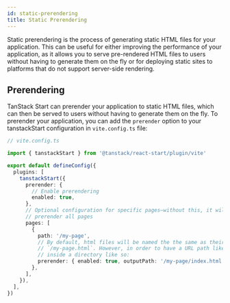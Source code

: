 ```yaml
---
id: static-prerendering
title: Static Prerendering
---
```


Static prerendering is the process of generating static HTML files for your application. This can be useful for either improving the performance of your application, as it allows you to serve pre-rendered HTML files to users without having to generate them on the fly or for deploying static sites to platforms that do not support server-side rendering.

## Prerendering

TanStack Start can prerender your application to static HTML files, which can then be served to users without having to generate them on the fly. To prerender your application, you can add the `prerender` option to your tanstackStart configuration in `vite.config.ts` file:

```ts
// vite.config.ts

import { tanstackStart } from '@tanstack/react-start/plugin/vite'

export default defineConfig({
  plugins: [
    tanstackStart({
      prerender: {
        // Enable prerendering
        enabled: true,
      },
      // Optional configuration for specific pages—without this, it will still automatically
      // prerender all pages
      pages: [
        {
          path: '/my-page',
          // By default, html files will be named the the same as their route, so `my-page.tsx` would become
          // `/my-page.html`. However, in order to have a URL path like `/my-page`, it should be an index
          // inside a directory like so:
          prerender: { enabled: true, outputPath: '/my-page/index.html' },
        },
      ],
    }),
  ],
})
```
